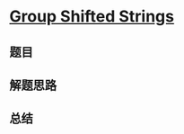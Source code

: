 # [Group Shifted Strings](https://leetcode.com/problems/group-shifted-strings/)
## 题目


## 解题思路


## 总结


